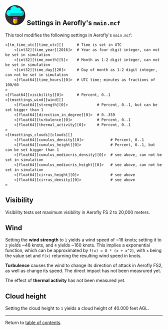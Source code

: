 ![](./favicon-64x64.png) Settings in Aerofly's `main.mcf`
--------------------------------

This tool modifies the following settings in Aerofly's `main.mcf`:

```
<[tm_time_utc][time_utc][]      # Time is set in UTC
    <[int32][time_year][2016]>  # Year as four digit integer, can not be set in simulation
    <[int32][time_month][5]>    # Month as 1-2 digit integer, can not be set in simulation
    <[int32][time_day][20]>     # Day of month as 1-2 digit integer, can not be set in simulation
    <[float64][time_hours][0]>  # UTC time; minutes as fractions of 100/60
>
<[float64][visibility][0]>      # Percent, 0..1
<[tmsettings_wind][wind][]
    <[float64][strength][0]>             # Percent, 0..1, but can be set bigger than 1
    <[float64][direction_in_degree][0]>  # 0..359
    <[float64][turbulence][0]>           # Percent, 0..1
    <[float64][thermal_activity][0]>     # Percent, 0..1
>
<[tmsettings_clouds][clouds][]
    <[float64][cumulus_density][0]>            # Percent, 0..1
    <[float64][cumulus_height][0]>             # Percent, 0..1, but can be set bigger than 1
    <[float64][cumulus_mediocris_density][0]>  # see above, can not be set in simulation
    <[float64][cumulus_mediocris_height][0]>   # see above, can not be set in simulation
    <[float64][cirrus_height][0]>              # see above
    <[float64][cirrus_density][0]>             # see above
>
```

Visibility
----------

Visibility tests set maximum visibility in Aerofly FS 2 to 20,000 meters.

Wind
----

Setting the **wind strength** to `1` yields a wind speed of ~16 knots; setting it to `2` yields ~48 knots, and `4` yields ~160 knots. This implies a exponential function, which can be approximated by `f(x) = 8 * (x + x^2)`, with `x` being the value set and `f(x)` returning the resulting wind speed in knots.

**Turbulence** causes the wind to change its direction of attack in Aerofly FS2, as well as change its speed. The direct impact has not been measrured yet.

The effect of **thermal activity** has not been measured yet.

Cloud height
------------

Setting the cloud height to `1` yields a cloud height of 40.000 feet AGL.

---

Return to [table of contents](README.md).
